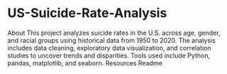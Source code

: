 # US-Suicide-Rate-Analysis
About This project analyzes suicide rates in the U.S. across age, gender, and racial groups using historical data from 1950 to 2020. The analysis includes data cleaning, exploratory data visualization, and correlation studies to uncover trends and disparities. Tools used include Python, pandas, matplotlib, and seaborn.  Resources  Readme
